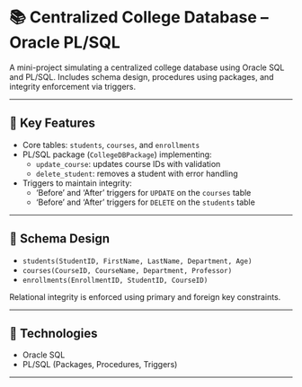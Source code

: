 # 📚 Centralized College Database – Oracle PL/SQL

A mini-project simulating a centralized college database using Oracle SQL and PL/SQL. Includes schema design, procedures using packages, and integrity enforcement via triggers.

---

## 🔧 Key Features

- Core tables: `students`, `courses`, and `enrollments`
- PL/SQL package (`CollegeDBPackage`) implementing:
  - `update_course`: updates course IDs with validation
  - `delete_student`: removes a student with error handling
- Triggers to maintain integrity:
  - ‘Before’ and ‘After’ triggers for `UPDATE` on the `courses` table
  - ‘Before’ and ‘After’ triggers for `DELETE` on the `students` table


---

## 🧩 Schema Design

- `students(StudentID, FirstName, LastName, Department, Age)`
- `courses(CourseID, CourseName, Department, Professor)`
- `enrollments(EnrollmentID, StudentID, CourseID)`

Relational integrity is enforced using primary and foreign key constraints.

---

## 🧱 Technologies

- Oracle SQL
- PL/SQL (Packages, Procedures, Triggers)

---
